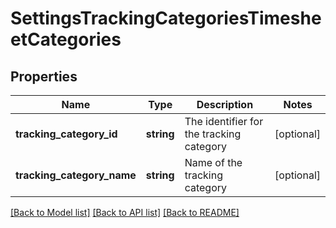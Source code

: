 # SettingsTrackingCategoriesTimesheetCategories

## Properties
Name | Type | Description | Notes
------------ | ------------- | ------------- | -------------
**tracking_category_id** | **string** | The identifier for the tracking category | [optional] 
**tracking_category_name** | **string** | Name of the tracking category | [optional] 

[[Back to Model list]](../README.md#documentation-for-models) [[Back to API list]](../README.md#documentation-for-api-endpoints) [[Back to README]](../README.md)


